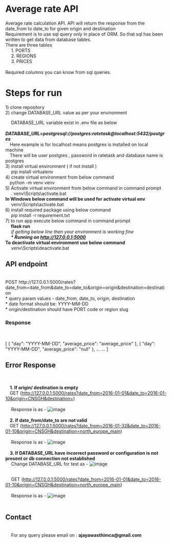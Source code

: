 # Average rate API
Average rate calculation API. API will return the response from the date_from to date_to for given origin and destination
<br>Requirement is to use sql query only in place of ORM. So that sql has been written to get data from database tables.
<br>
There are three tables
<br>
&emsp; 1. PORTS <br>
&emsp; 2. REGIONS <br>
&emsp; 3. PRICES <br>
<br>
Required columns you can know from sql queries.
<br>
<h1> Steps for run </h1>
1) clone repository <br>
2) change DATABASE_URL value as per your environment <br>

&emsp;   DATABASE_URL variable exist in .env file as below <br>
  &emsp;<b><i>DATABASE_URL=postgresql://postgres:ratetask@localhost:5432/postgres</I></b>
  <br>
   &emsp;Here example is for localhost means postgres is installed on local machine 
  <br>
   &emsp;There will be user postgres , password in ratetask and database name is postgres
<br>
3) install virtual environment ( if not install )
<br>
&emsp; pip install virtualenv
<br>
4) create virtual environment from below command <br>
&emsp;python -m venv venv <br>
5) Activate virtual environment from below command in command prompt
<br>&emsp; . venv\Scripts\activate.bat
<br> <b> In Windows below command will be used for activate virtual env </b>
<br>&emsp; venv\Scripts\activate.bat <br>
6) install required package using below command <br>
&emsp;   pip install -r requirement.txt <br>
7) to run app execute below command in command prompt <br>
<b>&emsp;   flask run </b><br>
<I>
&emsp; if getting below line then your environment is working fine  <br>
 <b>&emsp; * Running on http://127.0.0.1:5000  </b> <br>
</I>
<b>To deactivate virtual environment use below command </b>
<br>&emsp; venv\Scripts\deactivate.bat <br>

<h2> API endpoint</h2>
<br>
POST http://127.0.0.1:5000/rates?date_from=date_from&date_to=date_to&origin=origin&destination=destination
<br>
     * query param values - date_from, date_to, origin, destination  <br>
     * date format should be: YYYY-MM-DD <br>  
     * origin/destination should have PORT code or region slug <br>
<h3> Response </h3><br>

[
  {
    "day": "YYYY-MM-DD",
    "average_price": "average_price"
  },
  {
    "day": "YYYY-MM-DD",
    "average_price": "null"
  },
  ...
  ...
]
  <h2> Error Response </h2>
  <br><b>
  
  &emsp;1. If origin/ destination is empty </b>
  <br>&emsp;GET (http://127.0.0.1:5000/rates?date_from=2016-01-01&date_to=2016-01-10&origin=CNSGH&destination=)
  <br>
  <br>&emsp; Response is as -  ![image](https://user-images.githubusercontent.com/17041004/198880045-888a039f-6c8a-4726-8062-c1426ce51040.png)
  <br><br><b>
    &emsp;2. If date_from/date_to are not valid </b>
  <br>&emsp;GET (http://127.0.0.1:5000/rates?date_from=2016-01-32&date_to=2016-01-10&origin=CNSGH&destination=north_europe_main)
  <br>
  <br>&emsp; Response is as - ![image](https://user-images.githubusercontent.com/17041004/198880132-e22defd5-8919-43af-9aea-36a0b1d8d66a.png)
  <br>
  <br><b>
  &emsp;3. If DATABASE_URL have incorrect password or configuration is not present or db connection not established </b>
  <br>&emsp; Change DATABASE_URL for test as - 
  ![image](https://user-images.githubusercontent.com/17041004/198881626-7ab9ce4c-0476-4a54-83c5-6c5ff0da8f54.png)

  <br>&emsp; GET (http://127.0.0.1:5000/rates?date_from=2016-01-01&date_to=2016-01-10&origin=CNSGH&destination=north_europe_main)
  <br>
  <br>&emsp; Response is as - ![image](https://user-images.githubusercontent.com/17041004/198880815-c8569fe7-4eb3-412b-83a8-5d11d4db66bc.png)
  <br>
  <br>

  <h2> Contact </h2>
  <br>&emsp;
  For any query please email on : <b> ajayawasthimca@gmail.com </b>
  
